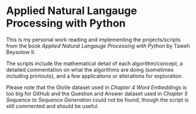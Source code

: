# Applied Natural Langauge Processing with Python

This is my personal work reading and implementing the projects/scripts from the book *Applied Natural Langauge Processing with Python* by Taweh Beysolow II.

The scripts include the mathematical detail of each algorithm/concept, a detailed commentation on what the algorithms are doing (sometimes including printouts), and a few applications or alterations for exploration.

Please note that the GloVe dataset used in *Chapter 4 Word Embeddings* is too big for GitHub and the Question and Answer dataset used in *Chapter 5 Sequence to Sequence Generation* could not be found, though the script is still commented and should be useful. 
